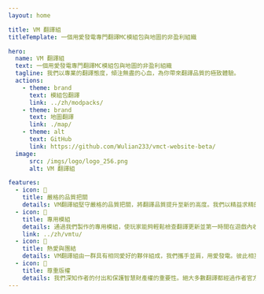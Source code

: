 ```yaml
---
layout: home

title: VM 翻譯組
titleTemplate: 一個用愛發電專門翻譯MC模組包與地圖的非盈利組織

hero:
  name: VM 翻譯組
  text: 一個用愛發電專門翻譯MC模組包與地圖的非盈利組織
  tagline: 我們以專業的翻譯態度，傾注無盡的心血，為你帶來翻譯品質的極致體驗。
  actions:
    - theme: brand
      text: 模組包翻譯
      link: ../zh/modpacks/
    - theme: brand
      text: 地圖翻譯
      link: ./map/
    - theme: alt
      text: GitHub
      link: https://github.com/Wulian233/vmct-website-beta/
  image:
      src: /imgs/logo/logo_256.png
      alt: VM 翻譯組

features:
  - icon: 📝
    title: 嚴格的品質把關
    details: VM翻譯組堅守嚴格的品質把關，將翻譯品質提升至新的高度。我們以精益求精的態度，追求每一個細節的完美。從翻譯準確性到文化本土化，每一個環節都經過嚴密的審查與校對。
  - icon: 🔔
    title: 專用模組
    details: 通過我們製作的專用模組，使玩家能夠輕鬆檢查翻譯更新並第一時間在遊戲內收到通知。我們的專用模組旨在為玩家提供更便捷、即時的翻譯更新內容。
    link: ../zh/vmtu/
  - icon: 🤝
    title: 熱愛與團結
    details: VM翻譯組由一群具有相同愛好的夥伴組成，我們攜手並肩，用愛發電。彼此相互支持，建立並成為一個無堅不摧的團隊。
  - icon: 📖
    title: 尊重版權️
    details: 我們深知作者的付出和保護智慧財產權的重要性。絕大多數翻譯都經過作者官方授權，不分發遊戲本體。僅提供中文化更新檔下載，最大程度保證作者權益得到保障。
---
```

